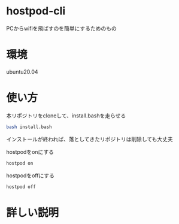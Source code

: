 # hostpod-cli
PCからwifiを飛ばすのを簡単にするためのもの

# 環境
ubuntu20.04

# 使い方
本リポジトリをcloneして、install.bashを走らせる
```bash
bash install.bash
```

インストールが終われば、落としてきたリポジトリは削除しても大丈夫

hostpodをonにする
```bash
hostpod on
```

hostpodをoffにする
```bash
hostpod off
```

# 詳しい説明


